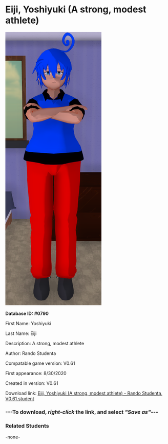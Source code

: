 # Eiji, Yoshiyuki (A strong, modest athlete)

<img src="../../Files/Images/Eiji, Yoshiyuki (A strong, modest athlete).png" title="Eiji, Yoshiyuki (A strong, modest athlete) - Rando Studenta, V0.61">

**Database ID: #0790**

First Name: Yoshiyuki

Last Name: Eiji

Description: A strong, modest athlete

Author: Rando Studenta

Compatable game version: V0.61

First appearance: 8/30/2020

Created in version: V0.61

Download link: <a href="https://raw.githubusercontent.com/Arbiter1223/Daigaku-Gurashi-Custom-Students/master/Files/Student%20Files/Eiji%2C%20Yoshiyuki%20(A%20strong%2C%20modest%20athlete)%20-%20Rando%20Studenta%2C%20V0.61.student">Eiji, Yoshiyuki (A strong, modest athlete) - Rando Studenta, V0.61.student</a>

### ---**To download, _right-click_ the link, and select _"Save as"_**---

### Related Students

-none-
